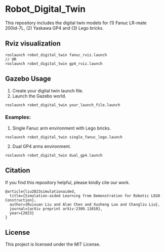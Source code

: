 # Robot_Digital_Twin
This repository includes the digital twin models for (1) Fanuc LR-mate 200id-7L, (2) Yaskawa GP4 and (3) Lego bricks.

## Rviz visualization
```
roslaunch robot_digital_twin fanuc_rviz.launch
// OR
roslaunch robot_digital_twin gp4_rviz.launch
```

## Gazebo Usage
1. Create your digital twin launch file.
2. Launch the Gazebo world.
```
roslaunch robot_digital_twin your_launch_file.launch
```

### Examples:
1. Single Fanuc arm environment with Lego bricks.
```
roslaunch robot_digital_twin single_fanuc_lego.launch
```
2. Dual GP4 arms environment.
```
roslaunch robot_digital_twin dual_gp4.launch
```

## Citation
If you find this repository helpful, please kindly cite our work.
```
@article{liu2023simulationaided,
  title={Simulation-aided Learning from Demonstration for Robotic LEGO Construction}, 
  author={Ruixuan Liu and Alan Chen and Xusheng Luo and Changliu Liu},
  journal={arXiv preprint arXiv:2309.11010},
  year={2023}
}
```

## License
This project is licensed under the MIT License.
